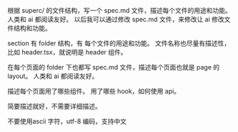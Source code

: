 根据 superc/ 的文件结构，写一个 spec.md 文件，描述每个文件的用途和功能。
人类和 ai 都阅读友好。
以后我可以通过修改 spec.md 文件，来修改让 ai 修改文件结构和功能。

section 有 folder 结构，有 每个文件的用途和功能。
文件名称也尽量有描述性，比如 header.tsx，就说明是 header 组件。

在每个页面的 folder 下也都写 spec.md 文件，描述每个页面也就是 page 的 layout。
人类和 ai 都阅读友好。

描述每个页面用了哪些组件。
用了哪些 hook，如何使用 api。

简要描述就好，不需要详细描述。

不要使用ascii 字符，utf-8 编码，支持中文